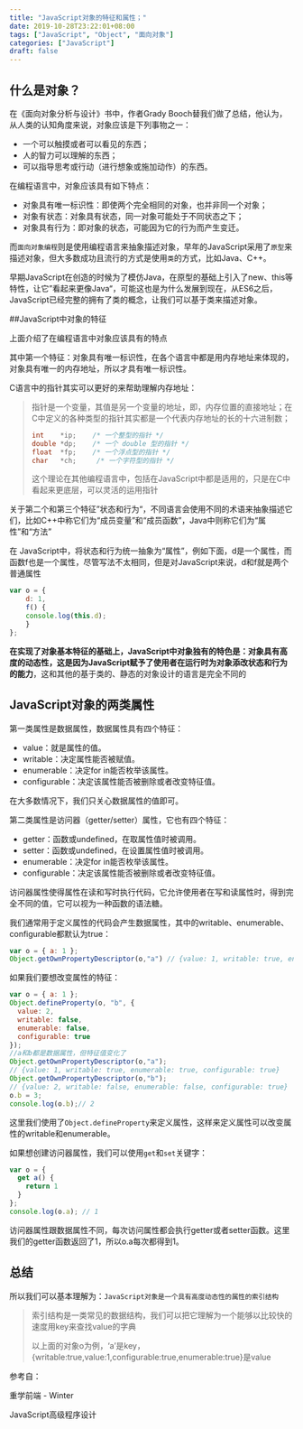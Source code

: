 ```yaml
---
title: "JavaScript对象的特征和属性；"
date: 2019-10-28T23:22:01+08:00
tags: ["JavaScript", "Object", "面向对象"]
categories: ["JavaScript"]
draft: false
---
```


## 什么是对象？

在《面向对象分析与设计》书中，作者Grady Booch替我们做了总结，他认为，从人类的认知角度来说，对象应该是下列事物之一：

- 一个可以触摸或者可以看见的东西；
- 人的智力可以理解的东西；
- 可以指导思考或行动（进行想象或施加动作）的东西。

在编程语言中，对象应该具有如下特点：

- 对象具有唯一标识性：即使两个完全相同的对象，也并非同一个对象；
- 对象有状态：对象具有状态，同一对象可能处于不同状态之下；
- 对象具有行为：即对象的状态，可能因为它的行为而产生变迁。

而`面向对象编程`则是使用编程语言来抽象描述对象，早年的JavaScript采用了`原型`来描述对象，但大多数成功且流行的方式是使用`类`的方式，比如Java、C++。

早期JavaScript在创造的时候为了模仿Java，在原型的基础上引入了new、this等特性，让它”看起来更像Java“，可能这也是为什么发展到现在，从ES6之后，JavaScript已经完整的拥有了类的概念，让我们可以基于类来描述对象。

##JavaScript中对象的特征

上面介绍了在编程语言中对象应该具有的特点

其中第一个特征：对象具有唯一标识性，在各个语言中都是用内存地址来体现的，对象具有唯一的内存地址，所以才具有唯一标识性。

C语言中的指针其实可以更好的来帮助理解内存地址：

> 指针是一个变量，其值是另一个变量的地址，即，内存位置的直接地址；在C中定义的各种类型的指针其实都是一个代表内存地址的长的十六进制数；
>
> ```c
> int    *ip;    /* 一个整型的指针 */
> double *dp;    /* 一个 double 型的指针 */
> float  *fp;    /* 一个浮点型的指针 */
> char   *ch;     /* 一个字符型的指针 */
> ```
>
> 这个理论在其他编程语言中，包括在JavaScript中都是适用的，只是在C中看起来更底层，可以灵活的运用指针



关于第二个和第三个特征”状态和行为“，不同语言会使用不同的术语来抽象描述它们，比如C++中称它们为“成员变量”和“成员函数”，Java中则称它们为“属性”和“方法”

在 JavaScript中，将状态和行为统一抽象为“属性”，例如下面，d是一个属性，而函数f也是一个属性，尽管写法不太相同，但是对JavaScript来说，d和f就是两个普通属性

```javascript
var o = { 
	d: 1,
	f() {
  	console.log(this.d);
	}    
};
```

**在实现了对象基本特征的基础上，JavaScript中对象独有的特色是：对象具有高度的动态性，这是因为JavaScript赋予了使用者在运行时为对象添改状态和行为的能力**，这和其他的基于类的、静态的对象设计的语言是完全不同的

## JavaScript对象的两类属性

第一类属性是数据属性，数据属性具有四个特征：

- value：就是属性的值。
- writable：决定属性能否被赋值。
- enumerable：决定for in能否枚举该属性。
- configurable：决定该属性能否被删除或者改变特征值。

在大多数情况下，我们只关心数据属性的值即可。

第二类属性是访问器（getter/setter）属性，它也有四个特征：

- getter：函数或undefined，在取属性值时被调用。
- setter：函数或undefined，在设置属性值时被调用。
- enumerable：决定for in能否枚举该属性。
- configurable：决定该属性能否被删除或者改变特征值。

访问器属性使得属性在读和写时执行代码，它允许使用者在写和读属性时，得到完全不同的值，它可以视为一种函数的语法糖。

我们通常用于定义属性的代码会产生数据属性，其中的writable、enumerable、configurable都默认为true：

```javascript
var o = { a: 1 };
Object.getOwnPropertyDescriptor(o,"a") // {value: 1, writable: true, enumerable: true, configurable: true}
```

如果我们要想改变属性的特征：

```javascript
var o = { a: 1 };
Object.defineProperty(o, "b", {
  value: 2,
  writable: false,
  enumerable: false,
  configurable: true
});
//a和b都是数据属性，但特征值变化了
Object.getOwnPropertyDescriptor(o,"a");
// {value: 1, writable: true, enumerable: true, configurable: true} 
Object.getOwnPropertyDescriptor(o,"b");
// {value: 2, writable: false, enumerable: false, configurable: true}
o.b = 3;
console.log(o.b);// 2
```

这里我们使用了`Object.defineProperty`来定义属性，这样来定义属性可以改变属性的writable和enumerable。

如果想创建访问器属性，我们可以使用`get`和`set`关键字：

```javascript
var o = {
  get a() {
    return 1
  }
};
console.log(o.a); // 1
```

访问器属性跟数据属性不同，每次访问属性都会执行getter或者setter函数。这里我们的getter函数返回了1，所以o.a每次都得到1。

## 总结

所以我们可以基本理解为：`JavaScript对象是一个具有高度动态性的属性的索引结构`

> 索引结构是一类常见的数据结构，我们可以把它理解为一个能够以比较快的速度用key来查找value的字典
>
> 以上面的对象o为例，‘a’是key，{writable:true,value:1,configurable:true,enumerable:true}是value



参考自：

重学前端 - Winter

JavaScript高级程序设计